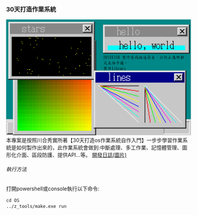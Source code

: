 ### 30天打造作業系統
![實作成果](https://raw.githubusercontent.com/TH04e22/30Day_OS/master/picture/20191108.png)
本專案是按照川合秀實所著【30天打造os作業系統自作入門】一步步學習作業系統是如何製作出來的，此作業系統會做到:中斷處理、多工作業、記憶體管理、圖形化介面、區段防護、提供API...等。
[開發日誌(圖片)](https://github.com/TH04e22/30Day_OS/tree/master/picture)
###### 執行方法
打開powershell或console執行以下命令:

    cd OS
    ../z_tools/make.exe run